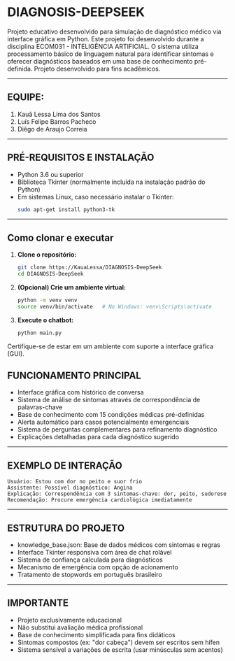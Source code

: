 # DIAGNOSIS-DEEPSEEK

Projeto educativo desenvolvido para simulação de diagnóstico médico via interface gráfica em Python. Este projeto foi desenvolvido durante a disciplina ECOM031 - INTELIGÊNCIA ARTIFICIAL. O sistema utiliza processamento básico de linguagem natural para identificar sintomas e oferecer diagnósticos baseados em uma base de conhecimento pré-definida. Projeto desenvolvido para fins acadêmicos.

---

## EQUIPE:
1. Kauã Lessa Lima dos Santos
2. Luís Felipe Barros Pacheco
3. Diêgo de Araujo Correia

---

## PRÉ-REQUISITOS E INSTALAÇÃO

* Python 3.6 ou superior
* Biblioteca Tkinter (normalmente incluída na instalação padrão do Python)
* Em sistemas Linux, caso necessário instalar o Tkinter:
  ```bash
  sudo apt-get install python3-tk
  ```

---

## Como clonar e executar

1. **Clone o repositório:**

   ```bash
   git clone https://KauaLessa/DIAGNOSIS-DeepSeek
   cd DIAGNOSIS-DeepSeek
   ```

2. **(Opcional) Crie um ambiente virtual:**

   ```bash
   python -m venv venv
   source venv/bin/activate   # No Windows: venv\Scripts\activate
   ```

3. **Execute o chatbot:**

   ```bash
   python main.py
   ```

Certifique-se de estar em um ambiente com suporte a interface gráfica (GUI).

## FUNCIONAMENTO PRINCIPAL

* Interface gráfica com histórico de conversa
* Sistema de análise de sintomas através de correspondência de palavras-chave
* Base de conhecimento com 15 condições médicas pré-definidas
* Alerta automático para casos potencialmente emergenciais
* Sistema de perguntas complementares para refinamento diagnóstico
* Explicações detalhadas para cada diagnóstico sugerido

---

## EXEMPLO DE INTERAÇÃO

```
Usuário: Estou com dor no peito e suor frio
Assistente: Possível diagnóstico: Angina
Explicação: Correspondência com 3 sintomas-chave: dor, peito, sudorese
Recomendação: Procure emergência cardiológica imediatamente
```

---

## ESTRUTURA DO PROJETO

* knowledge_base.json: Base de dados médicos com sintomas e regras
* Interface Tkinter responsiva com área de chat rolável
* Sistema de confiança calculada para diagnósticos
* Mecanismo de emergência com opção de acionamento
* Tratamento de stopwords em português brasileiro

---

## IMPORTANTE

* Projeto exclusivamente educacional
* Não substitui avaliação médica profissional
* Base de conhecimento simplificada para fins didáticos
* Sintomas compostos (ex: "dor cabeça") devem ser escritos sem hífen
* Sistema sensível a variações de escrita (usar minúsculas sem acentos)
